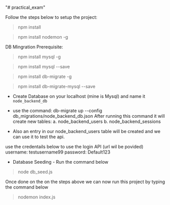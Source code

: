 "# practical_exam" 

Follow the steps below to setup the project:
> npm install

> npm install nodemon -g


DB Mingration
Prerequisite:
> npm install mysql -g

> npm install mysql --save

> npm install db-migrate -g

> npm install db-migrate-mysql --save


- Create Database on your localhost (mine is Mysql) and name it `node_backend_db`

- use the command: db-migrate up --config db_migrations/node_backend_db.json
After running this command it will create new tables:
a. node_backend_users
b. node_backend_sessions

- Also an entry in our node_backend_users table will be created and we can use it to test the api.

use the credentails below to use the login API (url wil be povided)
username: testusername99
password: Default123

- Database Seeding - Run the command below
> node db_seed.js


Once done on the on the steps above we can now run this project by typing the command below
> nodemon index.js
